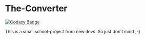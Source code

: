 # The-Converter

[![Codacy Badge](https://api.codacy.com/project/badge/Grade/4cfb1d0746da4e2f826851a65515e174)](https://app.codacy.com/gh/The-Converter/The-Converter?utm_source=github.com&utm_medium=referral&utm_content=The-Converter/The-Converter&utm_campaign=Badge_Grade_Dashboard)

This is a small school-project from new devs. So just don't mind ;-)
